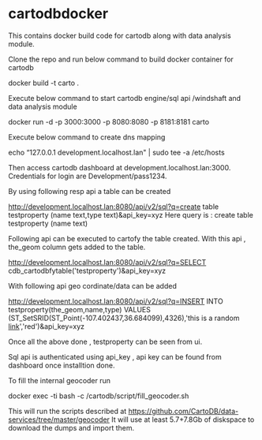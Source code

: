 # cartodbdocker

This contains docker build code for cartodb along with data analysis module.

Clone the repo and run below command to build docker container for cartodb 

  docker build -t carto .

Execute below command to start cartodb engine/sql api /windshaft and data analysis module

docker run -d -p 3000:3000 -p 8080:8080 -p 8181:8181 carto

Execute below command to create dns mapping

echo “127.0.0.1  development.localhost.lan" | sudo tee -a /etc/hosts

Then access cartodb dashboard at development.localhost.lan:3000.
Credentials for login are Development/pass1234.

By using following resp api a table can be created

http://development.localhost.lan:8080/api/v2/sql?q=create table testproperty (name text,type text)&api_key=xyz
Here query is : create table testproperty (name text)

Following api can be executed to cartofy the table created. With this api , the_geom column gets added to the table.

http://development.localhost.lan:8080/api/v2/sql?q=SELECT cdb_cartodbfytable('testproperty')&api_key=xyz

With following api geo cordinate/data can be added 

http://development.localhost.lan:8080/api/v2/sql?q=INSERT INTO testproperty(the_geom,name,type) VALUES (ST_SetSRID(ST_Point(-107.402437,36.684099),4326),'this is a random <a href="http://www.google.com">link</a>','red')&api_key=xyz

Once all the above done , testproperty can be seen from ui.

Sql api is authenticated using api_key , api key can be found from dashboard once installtion done.


To fill the internal geocoder run

docker exec -ti <carto docker container id> bash -c /cartodb/script/fill_geocoder.sh

This will run the scripts described at https://github.com/CartoDB/data-services/tree/master/geocoder
It will use at least 5.7+7.8Gb of diskspace to download the dumps and import them.

